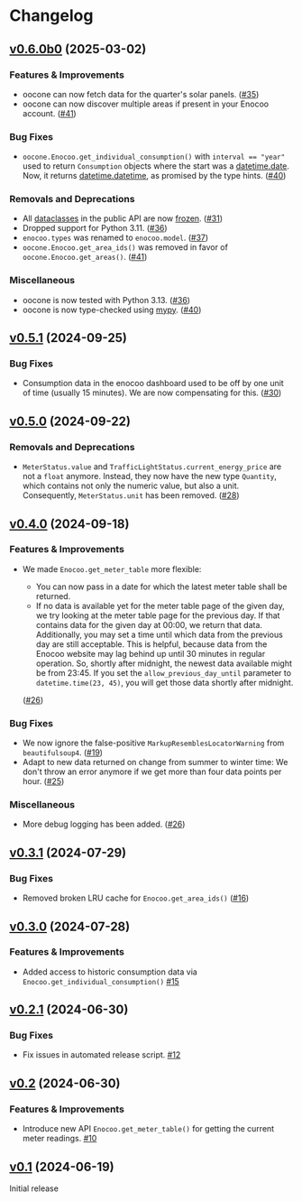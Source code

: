 # Changelog

<!-- insertion marker -->
## [v0.6.0b0](https://github.com/sleiner/oocone/releases/tag/0.6.0b0) (2025-03-02)

### Features & Improvements

- oocone can now fetch data for the quarter's solar panels. ([#35](https://github.com/sleiner/oocone/issues/35))
- oocone can now discover multiple areas if present in your Enocoo account. ([#41](https://github.com/sleiner/oocone/issues/41))

### Bug Fixes

- `oocone.Enocoo.get_individual_consumption()` with `interval == "year"` used to return `Consumption` objects where the start was a [datetime.date](https://docs.python.org/3/library/datetime.html#date-objects).
  Now, it returns [datetime.datetime](https://docs.python.org/3/library/datetime.html#datetime-objects), as promised by the type hints. ([#40](https://github.com/sleiner/oocone/issues/40))

### Removals and Deprecations

- All [dataclasses](https://docs.python.org/3/library/dataclasses.html) in the public API are now [frozen](https://docs.python.org/3/library/dataclasses.html#frozen-instances). ([#31](https://github.com/sleiner/oocone/issues/31))
- Dropped support for Python 3.11. ([#36](https://github.com/sleiner/oocone/issues/36))
- `enocoo.types` was renamed to `enocoo.model`. ([#37](https://github.com/sleiner/oocone/issues/37))
- `oocone.Enocoo.get_area_ids()` was removed in favor of `oocone.Enocoo.get_areas()`. ([#41](https://github.com/sleiner/oocone/issues/41))

### Miscellaneous

- oocone is now tested with Python 3.13. ([#36](https://github.com/sleiner/oocone/issues/36))
- oocone is now type-checked using [mypy](https://mypy.readthedocs.io/). ([#40](https://github.com/sleiner/oocone/issues/40))


## [v0.5.1](https://github.com/sleiner/oocone/releases/tag/0.5.1) (2024-09-25)

### Bug Fixes

- Consumption data in the enocoo dashboard used to be off by one unit of time (usually 15 minutes).
  We are now compensating for this. ([#30](https://github.com/sleiner/oocone/issues/30))


## [v0.5.0](https://github.com/sleiner/oocone/releases/tag/0.5.0) (2024-09-22)

### Removals and Deprecations

- `MeterStatus.value` and `TrafficLightStatus.current_energy_price` are not a `float` anymore.
  Instead, they now have the new type `Quantity`, which contains not only the numeric value, but also a unit.
  Consequently, `MeterStatus.unit` has been removed. ([#28](https://github.com/sleiner/oocone/issues/28))


## [v0.4.0](https://github.com/sleiner/oocone/releases/tag/0.4.0) (2024-09-18)

### Features & Improvements

- We made `Enocoo.get_meter_table` more flexible:

  -   You can now pass in a date for which the latest meter table shall be returned.
  -   If no data is available yet for the meter table page of the given day, we try looking at the meter table page for the previous day.
      If that contains data for the given day at 00:00, we return that data.
      Additionally, you may set a time until which data from the previous day are still acceptable.
      This is helpful, because data from the Enocoo website may lag behind up until 30 minutes in regular operation.
      So, shortly after midnight, the newest data available might be from 23:45.
      If you set the `allow_previous_day_until` parameter to `datetime.time(23, 45)`, you will get those data shortly after midnight.

  ([#26](https://github.com/sleiner/oocone/issues/26))

### Bug Fixes

- We now ignore the false-positive `MarkupResemblesLocatorWarning` from `beautifulsoup4`. ([#19](https://github.com/sleiner/oocone/issues/19))
- Adapt to new data returned on change from summer to winter time:
  We don't throw an error anymore if we get more than four data points per hour. ([#25](https://github.com/sleiner/oocone/issues/25))

### Miscellaneous

- More debug logging has been added. ([#26](https://github.com/sleiner/oocone/issues/26))


## [v0.3.1](https://github.com/sleiner/oocone/releases/tag/0.3.1) (2024-07-29)


### Bug Fixes

- Removed broken LRU cache for `Enocoo.get_area_ids()` ([#16](https://github.com/sleiner/oocone/issues/16))


## [v0.3.0](https://github.com/sleiner/oocone/releases/tag/0.3.0) (2024-07-28)

### Features & Improvements


- Added access to historic consumption data via ` Enocoo.get_individual_consumption()` [#15](https://github.com/sleiner/oocone/issues/15)

## [v0.2.1](https://github.com/sleiner/oocone/releases/tag/0.2.1) (2024-06-30)

### Bug Fixes


- Fix issues in automated release script. [#12](https://github.com/sleiner/oocone/issues/12)

## [v0.2](https://github.com/sleiner/oocone/releases/tag/0.2) (2024-06-30)

### Features & Improvements


- Introduce new API `Enocoo.get_meter_table()` for getting the current meter readings. [#10](https://github.com/sleiner/oocone/issues/10)

## [v0.1](https://github.com/sleiner/oocone/releases/tag/0.1) (2024-06-19)

Initial release
